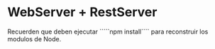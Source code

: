 # WebServer + RestServer

Recuerden que deben ejecutar `````npm install```` para reconstruir los
modulos de Node.